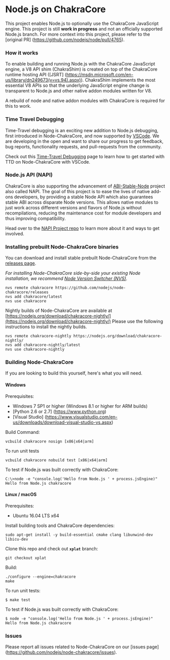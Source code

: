 Node.js on ChakraCore
=====================

This project enables Node.js to optionally use the ChakraCore JavaScript
engine. This project is still **work in progress** and not an officially
supported Node.js branch. For more context into this project, please refer to the 
[original PR] (https://github.com/nodejs/node/pull/4765).

### How it works

To enable building and running Node.js with the ChakraCore JavaScript engine, a
V8 API shim (ChakraShim) is created on top of the ChakraCore runtime hosting API
([JSRT] (https://msdn.microsoft.com/en-us/library/dn249673(v=vs.94).aspx)).
ChakraShim implements the most essential V8 APIs so that the underlying
JavaScript engine change is transparent to Node.js and other native addon
modules written for V8.

A rebuild of node and native addon modules with ChakraCore is required for this
to work.

### Time Travel Debugging 
Time-Travel debugging is an exciting new addition to Node.js debugging, first introduced in Node-ChakraCore, and now supported by [VSCode](https://github.com/microsoft/vscode/). We are developing in the open and want to share our progress to get feedback, bug reports, functionality requests, and pull-requests from the community. 

Check out this [Time-Travel Debugging](https://github.com/nodejs/node-chakracore/blob/xplat/TTD-README.md) page to learn how to get started with TTD on Node-ChakraCore with VSCode.

### Node.js API (NAPI)
ChakraCore is also supporting the advancement of [ABI-Stable-Node](https://github.com/nodejs/abi-stable-node) project also called NAPI. The goal of this project is to ease the lives of native add-ons developers, by providing a stable Node API which also guarantees stable ABI across disparate Node versions. This allows native modules to just work across different versions and flavors of Node.js without recompilations, reducing the maintenance cost for module developers and thus improving compatibility.

Head over to the [NAPI Project repo](https://github.com/nodejs/abi-stable-node) to learn more about it and ways to get involved. 

### Installing prebuilt Node-ChakraCore binaries

You can download and install stable prebuilt Node-ChakraCore from the [releases page](https://github.com/nodejs/node-chakracore/releases).

_For installing Node-ChakraCore side-by-side your existing Node installation, we recommend [Node Version Switcher (NVS)](https://github.com/jasongin/nvs)._

```
nvs remote chakracore https://github.com/nodejs/node-chakracore/releases 
nvs add chakracore/latest
nvs use chakracore
```

Nightly builds of Node-ChakraCore are available at [https://nodejs.org/download/chakracore-nightly/](https://nodejs.org/download/chakracore-nightly/) 
Please use the following instructions to install the nightly builds. 

```
nvs remote chakracore-nightly https://nodejs.org/download/chakracore-nightly/
nvs add chakracore-nightly/latest
nvs use chakracore-nightly
```

### Building Node-ChakraCore

If you are looking to build this yourself, here's what you will need.

#### Windows

Prerequisites:
* Windows 7 SP1 or higher (Windows 8.1 or higher for ARM builds)
* [Python 2.6 or 2.7] (https://www.python.org)
* [Visual Studio]
  (https://www.visualstudio.com/en-us/downloads/download-visual-studio-vs.aspx)

Build Command:
```batch
vcbuild chakracore nosign [x86|x64|arm]
```

To run unit tests

```batch
vcbuild chakracore nobuild test [x86|x64|arm]
```

To test if Node.js was built correctly with ChakraCore:

```batch
C:\>node -e "console.log('Hello from Node.js ' + process.jsEngine)"
Hello from Node.js chakracore
```

#### Linux / macOS

Prerequisites:
* Ubuntu 16.04 LTS x64

Install building tools and ChakraCore dependencies:

```
sudo apt-get install -y build-essential cmake clang libunwind-dev libicu-dev
```

Clone this repo and check out **`xplat`** branch:

```
git checkout xplat
```

Build:

```
./configure --engine=chakracore
make
```

To run unit tests:

```
$ make test
```

To test if Node.js was built correctly with ChakraCore:

```
$ node -e "console.log('Hello from Node.js ' + process.jsEngine)"
Hello from Node.js chakracore
```

### Issues

Please report all issues related to Node-ChakraCore on our
[issues page] (https://github.com/nodejs/node-chakracore/issues).


